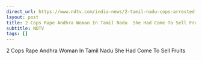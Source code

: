 ```yaml
---
direct_url: https://www.ndtv.com/india-news/2-tamil-nadu-cops-arrested-for-raping-andhra-pradesh-woman-she-was-selling-fruits-9375578#publisher=newsstand
layout: post
title: 2 Cops Rape Andhra Woman In Tamil Nadu  She Had Come To Sell Fruits
subtitle: NDTV
tags: []
---
```


2 Cops Rape Andhra Woman In Tamil Nadu  She Had Come To Sell Fruits

